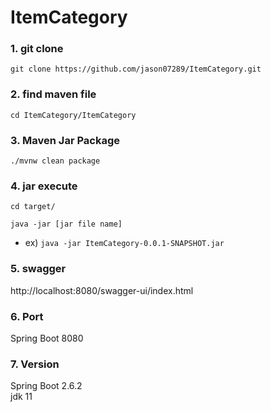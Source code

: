 # ItemCategory

### 1. git clone
`git clone https://github.com/jason07289/ItemCategory.git`

### 2. find maven file
`cd ItemCategory/ItemCategory`

### 3. Maven Jar Package

`./mvnw clean package`

### 4. jar execute

`cd target/`

`java -jar [jar file name]`
- ex) `java -jar ItemCategory-0.0.1-SNAPSHOT.jar`

### 5. swagger

http://localhost:8080/swagger-ui/index.html

### 6. Port

Spring Boot 8080 <br>

### 7. Version

Spring Boot 2.6.2 <br>
jdk 11 <br>
